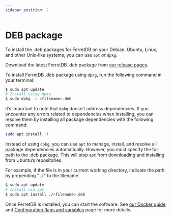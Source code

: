 ```yaml
---
sidebar_position: 2
---
```


# DEB package

To install the .deb packages for FerretDB on your Debian, Ubuntu, Linux, and other Unix-like systems, you can use `apt` or `dpkg`.

Download the latest FerretDB .deb package from [our release pages](https://github.com/FerretDB/FerretDB/releases).

To install FerretDB .deb package using `dpkg`, run the following command in your terminal:

```sh
$ sudo apt update
# Install using dpkg
$ sudo dpkg -i <filename>.deb
```

It’s important to note that `dpkg` doesn’t address dependencies.
If you encounter any errors related to dependencies when installing, you can resolve them by installing all package dependencies with the following command:

```sh
sudo apt install -f
```

Instead of using `dpkg`, you can use `apt` to manage, install, and resolve all package dependencies automatically.
However, you must specify the full path to the .deb package.
This will stop `apt` from downloading and installing from Ubuntu’s repositories.

For example, if the file is in your current working directory, indicate the path by prepending "`./`" to the filename.

```sh
$ sudo apt update
# Install via apt
$ sudo apt install ./<filename>.deb
```

Once FerretDB is installed, you can start the software.
See [our Docker guide](docker.md) and [Configuration flags and variables](../configuration/flags.md) page for more details.
